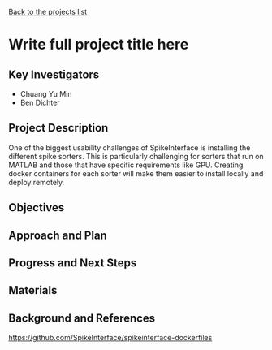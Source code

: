 [Back to the projects list](../../)

<!-- For information on how to write GitHub .md files see https://guides.github.com/features/mastering-markdown/ -->

# Write full project title here

## Key Investigators

- Chuang Yu Min
- Ben Dichter

<!-- - Investigator 1 (Affiliation)-->
<!-- - Investigator 2 (Affiliation)-->

## Project Description

<!-- Add a short paragraph describing the project. -->


One of the biggest usability challenges of SpikeInterface is installing the different spike sorters. This is particularly challenging for sorters that run on MATLAB and those that have specific requirements like GPU. Creating docker containers for each sorter will make them easier to install locally and deploy remotely.

## Objectives

<!-- Briefly describe the objectives of your project. What would you like to achive?-->

<!-- 1. Objective A. Describe it in 1-2 sentences.-->
<!-- 1. Objective B. Describe it in 1-2 sentences.-->
<!-- 1. ...-->

## Approach and Plan

<!-- 1. Describe the steps of your planned approach to reach the objectives.-->
<!-- 1. ... -->
<!-- 1. ... -->

## Progress and Next Steps

<!--Populate this section as you are making progress before/during/after the hackathon-->
<!--Describe the progress you have made on the project,e.g., which objectives you have achieved and how.-->
<!--Describe the next steps you are planing to take to complete the project.-->

## Materials

<!--If available add links to the materials relevant to the project, e.g., the code generated for the project or data used-->
<!--If available add pictures and links to videos that demonstrate what has been accomplished.-->
<!--![Description of picture](Example2.jpg)-->

## Background and References

https://github.com/SpikeInterface/spikeinterface-dockerfiles

<!--Use this space for information that may help people better understand your project, like links to papers, source code, or data ,e.g:-->
<!-- - Source code: https://github.com/YourUser/YourRepository -->
<!-- - Documentation: https://link.to.docs -->
<!-- - Test data: https://link.to.test.data -->

